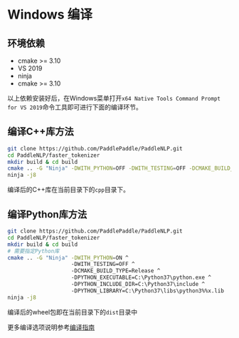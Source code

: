 # Windows 编译

## 环境依赖

- cmake >= 3.10
- VS 2019
- ninja
- cmake >= 3.10

以上依赖安装好后，在Windows菜单打开`x64 Native Tools Command Prompt for VS 2019`命令工具即可进行下面的编译环节。

## 编译C++库方法

```bash
git clone https://github.com/PaddlePaddle/PaddleNLP.git
cd PaddleNLP/faster_tokenizer
mkdir build & cd build
cmake .. -G "Ninja" -DWITH_PYTHON=OFF -DWITH_TESTING=OFF -DCMAKE_BUILD_TYPE=Release
ninja -j8
```

编译后的C++库在当前目录下的`cpp`目录下。

## 编译Python库方法

```bash
git clone https://github.com/PaddlePaddle/PaddleNLP.git
cd PaddleNLP/faster_tokenizer
mkdir build & cd build
# 需要指定Python库
cmake .. -G "Ninja" -DWITH_PYTHON=ON ^
                    -DWITH_TESTING=OFF ^
                    -DCMAKE_BUILD_TYPE=Release ^
                    -DPYTHON_EXECUTABLE=C:\Python37\python.exe ^
                    -DPYTHON_INCLUDE_DIR=C:\Python37\include ^
                    -DPYTHON_LIBRARY=C:\Python37\libs\python3%%x.lib
ninja -j8
```

编译后的wheel包即在当前目录下的`dist`目录中

更多编译选项说明参考[编译指南](./README.md)
